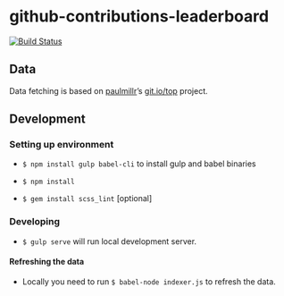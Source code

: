 # github-contributions-leaderboard

[![Build Status](https://travis-ci.org/razorfish-tech/github-contributions-leaderboard.svg?branch=master)](https://travis-ci.org/razorfish-tech/github-contributions-leaderboard)

## Data

Data fetching is based on [paulmillr](https://github.com/paulmillr)’s [git.io/top](http://git.io/top) project.

## Development

### Setting up environment


- `$ npm install gulp babel-cli` to install gulp and babel binaries

- `$ npm install`
- `$ gem install scss_lint` [optional]

### Developing

- `$ gulp serve` will run local development server.

#### Refreshing the data

- Locally you need to run `$ babel-node indexer.js` to refresh the data. 


